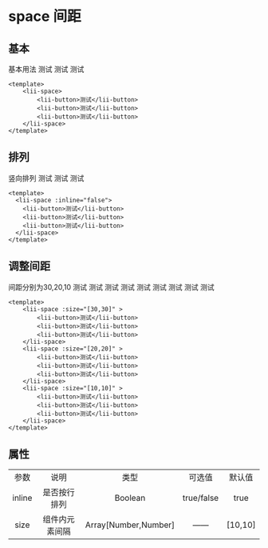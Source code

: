 # space 间距

## 基本
基本用法
<lii-space >
    <lii-button>测试</lii-button>
    <lii-button>测试</lii-button>
    <lii-button>测试</lii-button>
</lii-space>

```vue
<template>
    <lii-space>
        <lii-button>测试</lii-button>
        <lii-button>测试</lii-button>
        <lii-button>测试</lii-button>
    </lii-space>
</template>
```


## 排列
竖向排列
<lii-space :inline="false">
    <lii-button>测试</lii-button>
    <lii-button>测试</lii-button>
    <lii-button>测试</lii-button>
</lii-space>



```vue
<template>
  <lii-space :inline="false">
    <lii-button>测试</lii-button>
    <lii-button>测试</lii-button>
    <lii-button>测试</lii-button>
  </lii-space>
</template>
```
## 调整间距
间距分别为30,20,10
<lii-space :size="[30,30]" >
        <lii-button>测试</lii-button>
        <lii-button>测试</lii-button>
        <lii-button>测试</lii-button>
    </lii-space>
    <lii-space :size="[20,20]" >
        <lii-button>测试</lii-button>
        <lii-button>测试</lii-button>
        <lii-button>测试</lii-button>
    </lii-space>
    <lii-space :size="[10,10]" >
        <lii-button>测试</lii-button>
        <lii-button>测试</lii-button>
        <lii-button>测试</lii-button>
    </lii-space>

```vue
<template>
    <lii-space :size="[30,30]" >
        <lii-button>测试</lii-button>
        <lii-button>测试</lii-button>
        <lii-button>测试</lii-button>
    </lii-space>
    <lii-space :size="[20,20]" >
        <lii-button>测试</lii-button>
        <lii-button>测试</lii-button>
        <lii-button>测试</lii-button>
    </lii-space>
    <lii-space :size="[10,10]" >
        <lii-button>测试</lii-button>
        <lii-button>测试</lii-button>
        <lii-button>测试</lii-button>
    </lii-space>
</template>
```

## 属性
<table style="text-align:center">
    <tr>
        <td>参数</td>
        <td>说明 </td>
        <td>类型</td>
        <td>可选值</td>
        <td>默认值</td>
    </tr>
    <tr>
        <td>inline</td>
        <td>是否按行排列	</td>
        <td>Boolean</td>
        <td>true/false</td>
        <td>true</td>
    </tr>
    <tr>
        <td>size</td>
        <td>组件内元素间隔</td>
        <td>Array[Number,Number]</td>
        <td>——</td>
        <td>[10,10]</td>
    </tr>
</table>
